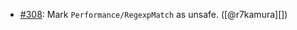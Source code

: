 * [#308](https://github.com/rubocop/rubocop-performance/pull/308): Mark `Performance/RegexpMatch` as unsafe. ([@r7kamura][])

